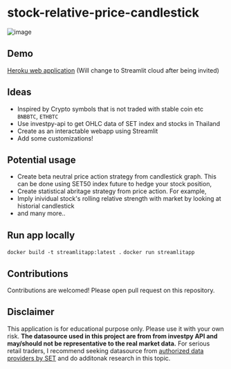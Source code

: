 # stock-relative-price-candlestick

![image](https://user-images.githubusercontent.com/12471844/135728081-dc3a7327-ed81-44bf-bc1a-7047846e0408.png)

## Demo

[Heroku web application](https://candle-stick-streamlit.herokuapp.com/) (Will change to Streamlit cloud after being invited)

## Ideas

- Inspired by Crypto symbols that is not traded with stable coin etc `BNBBTC`, `ETHBTC`
- Use investpy-api to get OHLC data of SET index and stocks in Thailand
- Create as an interactable webapp using Streamlit
- Add some customizations!

## Potential usage

- Create beta neutral price action strategy from candlestick graph. This can be done using SET50 index future to hedge your stock position,
- Create statistical abritage strategy from price action. For example,
- Imply inividual stock's rolling relative strength with market by looking at historial candlestick
- and many more..

## Run app locally

`docker build -t streamlitapp:latest .`
`docker run streamlitapp`

## Contributions

Contributions are welcomed! Please open pull request on this repository.

## Disclaimer

This application is for educational purpose only. Please use it with your own risk. **The datasource used in this project are from from investpy API and may/should not be representative to the real market data.** For serious retail traders, I recommend seeking datasource from [authorized data providers by SET](https://www.set.or.th/en/products/info/data_vendors_p1.html) and do additonak research in this topic.
